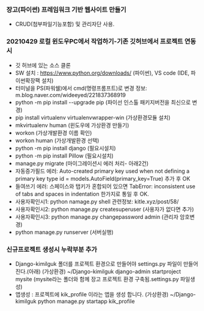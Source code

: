### 장고(파이썬) 프레임워크 기반 웹사이트 만들기
- CRUD(첨부파일기능포함) 및 관리자단 사용.

### 20210429 로컬 윈도우PC에서 작업하기-기존 깃허브에서 프로젝트 연동시
- 깃 허브에 있는 소스 클론
- SW 설치 : https://www.python.org/downloads/ (파이썬), VS code (IDE, 파이썬확장팩 설치)
- 터미널을 PS(파워쉘)에서 cmd(명령프롬프트)로 변경 정보: m.blog.naver.com/wideeyed/221837368919
- python -m pip install --upgrade pip (파이선 인스톨 패키지버전을 최신으로 변경)
- pip install virtualenv virtualenvwrapper-win (가상환경모듈 설치)
- mkvirtualenv human (윈도우에 가상환경 만들기)
- workon (가상개발환경 이름 확인)
- workon human (가상개발환경 선택)
- python -m pip install django (필요시설치)
- python -m pip install Pillow (필요시설치)
- manage.py migrate (마이그레이션시 에러 처리- 아래2건)
- 자동증가필드 에러: Auto-created primary key used when not defining a primary key type
   id = models.AutoField(primary_key=True) 추가 후 OK
- 들여쓰기 에러: 스페이스와 탭키가 혼합되어 있으면 TabError: inconsistent use of tabs and spaces in indentation
  한가지로 통일 후 OK.
- 사용자확인시1: python namage.py shell 관련정보: kitle.xyz/post/58/
- 사용자확인시2: python manage.py createsuperuser (사용자가 없다면 추가)
- 사용자확인시3: python manage.py changepassword admin (관리자 암호변경)
- python manage.py runserver (서버실행)

### 신규프로젝트 생성시 누락부분 추가
- Django-kimilguk 폴더를 프로젝트 환경으로 만들어야 settings.py 파일이 만들어진다.(아래)
  (가상환경) ~/Django-kimilguk django-admin startproject mysite (mysite라는 폴더와 함께 장고 프로젝트 환경 구축됨.settings.py 파일생성)
- 앱생성 : 프로젝트에 kik_profile 이라는 앱을 생성 합니다. 
  (가상환경) ~/Django-kimilguk python manage.py startapp kik_profile